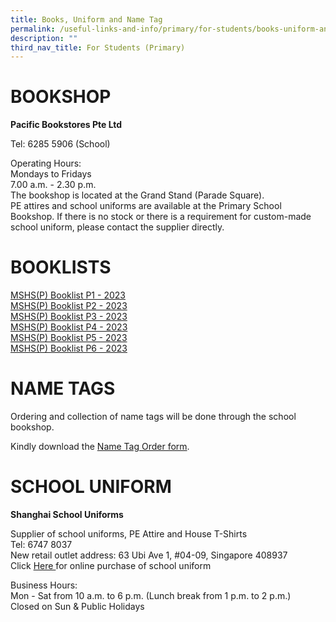 ```yaml
---
title: Books, Uniform and Name Tag
permalink: /useful-links-and-info/primary/for-students/books-uniform-and-name-tags/
description: ""
third_nav_title: For Students (Primary)
---
```

# BOOKSHOP

**Pacific Bookstores Pte Ltd**

Tel: 6285 5906 (School)<br>

  

Operating Hours:<br>
Mondays to Fridays<br>
7.00 a.m. - 2.30 p.m.&nbsp;<br>
The bookshop is located at the Grand Stand (Parade Square).&nbsp;<br>
PE attires and school uniforms are available at the Primary School Bookshop. If there is no stock or there is a requirement for custom-made school uniform, please contact the supplier directly.

# BOOKLISTS

[MSHS(P) Booklist P1 - 2023](/files/Useful%20Links%20and%20Info/Primary/Booklist%202023_P1.pdf)<br>
[MSHS(P) Booklist P2 - 2023](/files/Useful%20Links%20and%20Info/Primary/Booklist%202023_P2.pdf)<br> 
[MSHS(P) Booklist P3 - 2023](/files/Useful%20Links%20and%20Info/Primary/Booklist%202023_P3.pdf)<br>
[MSHS(P) Booklist P4 - 2023](/files/Useful%20Links%20and%20Info/Primary/Booklist%202023_P4.pdf)<br>
[MSHS(P) Booklist P5 - 2023](/files/Useful%20Links%20and%20Info/Primary/Booklist%202023_P5.pdf)<br>
[MSHS(P) Booklist P6 - 2023](/files/Useful%20Links%20and%20Info/Primary/Booklist%202023_P6.pdf)

# NAME TAGS

Ordering and collection of name tags will be done through the school bookshop.  

Kindly download the&nbsp;[Name Tag Order form](/files/Useful%20Links%20and%20Info/Primary/Name%20tag%20Order%20Instructions_MSHSP_Final.pdf).

# SCHOOL UNIFORM

**Shanghai School Uniforms**

Supplier of school uniforms, PE Attire and House T-Shirts<br>
Tel: 6747 8037<br>
New retail outlet address: 63 Ubi Ave 1, #04-09, Singapore 408937<br>
Click [Here ](https://shop.shanghai-uniforms.com/product-category/maris-stella-high-primary/) for online purchase of school uniform
  

Business Hours:<br>
Mon - Sat from 10 a.m. to 6 p.m. (Lunch break from 1 p.m. to 2 p.m.)<br>
Closed on Sun &amp; Public Holidays<br>